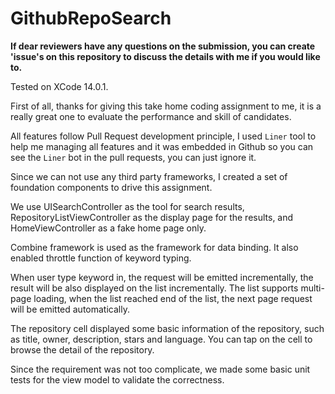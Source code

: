 # GithubRepoSearch

__If dear reviewers have any questions on the submission, you can create 'issue's on this repository to discuss the details with me if you would like to.__

Tested on XCode 14.0.1.

First of all, thanks for giving this take home coding assignment to me, it is a really great one to evaluate the performance and skill of candidates.

All features follow Pull Request development principle, I used `Liner` tool to help me managing all features and it was embedded in Github so you can see the `Liner` bot in the pull requests, you can just ignore it.

Since we can not use any third party frameworks, I created a set of foundation components to drive this assignment.

We use UISearchController as the tool for search results, RepositoryListViewController as the display page for the results, and HomeViewController as a fake home page only.

Combine framework is used as the framework for data binding. It also enabled throttle function of keyword typing.

When user type keyword in, the request will be emitted incrementally, the result will be also displayed on the list incrementally. The list supports multi-page loading, when the list reached end of the list, the next page request will be emitted automatically.

The repository cell displayed some basic information of the repository, such as title, owner, description, stars and language. You can tap on the cell to browse the detail of the repository.

Since the requirement was not too complicate, we made some basic unit tests for the view model to validate the correctness.
